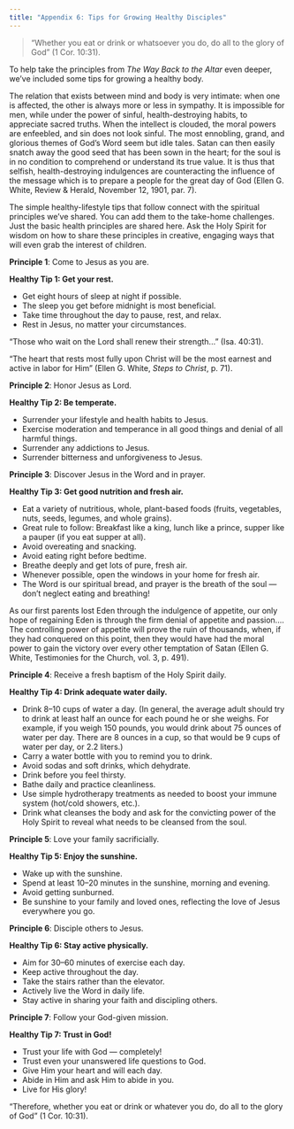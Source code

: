 ```yaml
---
title: "Appendix 6: Tips for Growing Healthy Disciples"
---
```


> <callout></callout>
> “Whether you eat or drink or whatsoever you do, do all to the glory of God” (1 Cor. 10:31).

To help take the principles from _The Way Back to the Altar_ even deeper, we’ve included some tips for growing a healthy body.

The relation that exists between mind and body is very intimate: when one is affected, the other is always more or less in sympathy. It is impossible for men, while under the power of sinful, health-destroying habits, to appreciate sacred truths. When the intellect is clouded, the moral powers are enfeebled, and sin does not look sinful. The most ennobling, grand, and glorious themes of God’s Word seem but idle tales. Satan can then easily snatch away the good seed that has been sown in the heart; for the soul is in no condition to comprehend or understand its true value. It is thus that selfish, health-destroying indulgences are counteracting the influence of the message which is to prepare a people for the great day of God (Ellen G. White, Review & Herald, November 12, 1901, par. 7).

The simple healthy-lifestyle tips that follow connect with the spiritual principles we’ve shared. You can add them to the take-home challenges. Just the basic health principles are shared here. Ask the Holy Spirit for wisdom on how to share these principles in creative, engaging ways that will even grab the interest of children.

**Principle 1**: Come to Jesus as you are.

**Healthy Tip 1: Get your rest.**
- Get eight hours of sleep at night if possible.
- The sleep you get before midnight is most beneficial.
- Take time throughout the day to pause, rest, and relax.
- Rest in Jesus, no matter your circumstances.

“Those who wait on the Lord shall renew their strength...” (Isa. 40:31).

“The heart that rests most fully upon Christ will be the most earnest and active in labor for Him” (Ellen G. White, _Steps to Christ_, p. 71).

**Principle 2**: Honor Jesus as Lord.

**Healthy Tip 2: Be temperate.**
- Surrender your lifestyle and health habits to Jesus.
- Exercise moderation and temperance in all good things and denial of all harmful things.
- Surrender any addictions to Jesus.
- Surrender bitterness and unforgiveness to Jesus.

**Principle 3**: Discover Jesus in the Word and in prayer.

**Healthy Tip 3: Get good nutrition and fresh air.**
- Eat a variety of nutritious, whole, plant-based foods (fruits, vegetables, nuts, seeds, legumes, and whole grains).
- Great rule to follow: Breakfast like a king, lunch like a prince, supper like a pauper (if you eat supper at all).
- Avoid overeating and snacking.
- Avoid eating right before bedtime.
- Breathe deeply and get lots of pure, fresh air.
- Whenever possible, open the windows in your home for fresh air.
- The Word is our spiritual bread, and prayer is the breath of the soul — don’t neglect eating and breathing!

As our first parents lost Eden through the indulgence of appetite, our only hope of regaining Eden is through the firm denial of appetite and passion.... The controlling power of appetite will prove the ruin of thousands, when, if they had conquered on this point, then they would have had the moral power to gain the victory over every other temptation of Satan (Ellen G. White, Testimonies for the Church, vol. 3, p. 491).

**Principle 4**: Receive a fresh baptism of the Holy Spirit daily.

**Healthy Tip 4: Drink adequate water daily.**
- Drink 8–10 cups of water a day. (In general, the average adult should try to drink at least half an ounce for each pound he or she weighs. For example, if you weigh 150 pounds, you would drink about 75 ounces of water per day. There are 8 ounces in a cup, so that would be 9 cups of water per day, or 2.2 liters.)
- Carry a water bottle with you to remind you to drink.
- Avoid sodas and soft drinks, which dehydrate.
- Drink before you feel thirsty.
- Bathe daily and practice cleanliness.
- Use simple hydrotherapy treatments as needed to boost your immune system (hot/cold showers, etc.).
- Drink what cleanses the body and ask for the convicting power of the Holy Spirit to reveal what needs to be cleansed from the soul.

**Principle 5**: Love your family sacrificially.

**Healthy Tip 5: Enjoy the sunshine.**
- Wake up with the sunshine.
- Spend at least 10–20 minutes in the sunshine, morning and evening.
- Avoid getting sunburned.
- Be sunshine to your family and loved ones, reflecting the love of Jesus everywhere you go.

**Principle 6**: Disciple others to Jesus.

**Healthy Tip 6: Stay active physically.**
- Aim for 30–60 minutes of exercise each day.
- Keep active throughout the day.
- Take the stairs rather than the elevator.
- Actively live the Word in daily life.
- Stay active in sharing your faith and discipling others.

**Principle 7**: Follow your God-given mission.

**Healthy Tip 7: Trust in God!**
- Trust your life with God — completely!
- Trust even your unanswered life questions to God.
- Give Him your heart and will each day.
- Abide in Him and ask Him to abide in you.
- Live for His glory!

“Therefore, whether you eat or drink or whatever you do, do all to the glory of God” (1 Cor. 10:31).